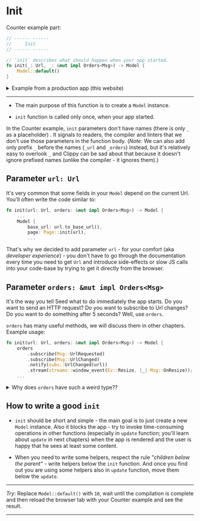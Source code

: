 # Init

Counter example part:

```rust
// ------ ------
//     Init
// ------ ------

// `init` describes what should happen when your app started.
fn init(_: Url, _: &mut impl Orders<Msg>) -> Model {
    Model::default()
}
```

<details>
<summary>Example from a production app (this website)</summary>

```rust
fn init(url: Url, orders: &mut impl Orders<Msg>) -> Model {
    orders.subscribe(Msg::UrlChanged);

    let guides = guide::guides();
    let mut selected_seed_version = DEFAULT_SEED_VERSION;

    Model {
        base_url: url.to_base_url(),
        page: Page::init(url, &guides, &mut selected_seed_version),
        selected_seed_version,
        guide_list_visibility: Hidden,
        menu_visibility: Hidden,
        in_prerendering: is_in_prerendering(),
        guides,
        search_query: String::new(),
        matched_guides: Vec::new(),
        mode: load_config().mode,
    }
}
```

</details>

---

- The main purpose of this function is to create a `Model` instance.

- `init` function is called only once, when your app started.

In the Counter example, `init` parameters don't have names (there is only `_` as a placeholder) . It signals to readers, the compiler and linters that we don't use those parameters in the function body. (_Note:_ We can also add only prefix `_` before the names (`_url` and `_orders`) instead, but it's relatively easy to overlook `_` and Clippy can be sad about that because it doesn't ignore prefixed names (unlike the compiler - it ignores them).)

## Parameter `url: Url`

It's very common that some fields in your `Model` depend on the current Url.
You'll often write the code similar to:
```rust
fn init(url: Url, orders: &mut impl Orders<Msg>) -> Model {
    ...
    Model {
        base_url: url.to_base_url(),
        page: Page::init(url),
        ...
```
That's why we decided to add parameter `url` - for your comfort (aka _developer experience_) - you don't have to go through the documentation every time you need to get `Url` and introduce side-effects or slow JS calls into your code-base by trying to get it directly from the browser.

## Parameter `orders: &mut impl Orders<Msg>`

It's the way you tell Seed what to do immediately the app starts. Do you want to send an HTTP request? Do you want to subscribe to Url changes? Do you want to do something after 5 seconds? Well, use `orders`.

`orders` has many useful methods, we will discuss them in other chapters. Example usage:

```rust
fn init(url: Url, orders: &mut impl Orders<Msg>) -> Model {
    orders
        .subscribe(Msg::UrlRequested)
        .subscribe(Msg::UrlChanged)
        .notify(subs::UrlChanged(url))
        .stream(streams::window_event(Ev::Resize, |_| Msg::OnResize));
    ...
```

<details>
<summary>Why does <code>orders</code> have such a weird type??</summary>

Well, let me explain why it hasn't got a simpler type instead. There are possible options: 

1. Without `&mut`
   - `fn init(_: Url, orders: impl Orders<Msg>) -> Model`
   
   - `orders` contains data like a side-effect queue. So when you call e.g. `orders.perform_cmd(.. fetch ..)` you basically modifies the queue. We can move the queue into a wrapper with [interior mutability](https://doc.rust-lang.org/book/ch15-05-interior-mutability.html#interior-mutability-a-mutable-borrow-to-an-immutable-value), but it isn't idiomatic or explicit enough and it would be slower and more error-prone.


1. Without `<Msg>`
   - `fn init(_: Url, orders: &mut impl Orders) -> Model`
   
   - The compiler and IDEs need help - without it they don't know if our HTTP response handlers return the expected `Msg` type or they can't show you possible options in autocomplete lists.
   
   - We can hide `<Msg>` by some magic provided by [Any](https://doc.rust-lang.org/std/any/), but you are basically trying to remove static types from Rust.. it's not idiomatic of course and very error-prone.

1. Without `impl`
   - `fn init(_: Url, orders: &mut Orders<Msg>) -> Model`

   - `orders` contains a reference to `App` instance - it's required by some `orders` methods and there are some cases when it's useful for users, too. However struct `App` requires multiple type parameters. And we don't want to "leak" them into `orders` - it would look like `orders: &mut Orders<Msg, Model, Vec<Node<Msg>>>`. So `Orders` isn't a specific type but a [trait](https://doc.rust-lang.org/book/ch10-02-traits.html#traits-defining-shared-behavior). And those extra `App` types are hidden in `Orders`'s [associated types](https://doc.rust-lang.org/book/ch19-03-advanced-traits.html#specifying-placeholder-types-in-trait-definitions-with-associated-types) with [impl](https://doc.rust-lang.org/book/ch10-02-traits.html#traits-as-parameters) help. (_Note:_ We can't hide also type parameter for `Msg` because it would cause cumbersome "type acrobatics" in your components.)

</details>

## How to write a good `init`

- `init` should be short and simple - the main goal is to just create a new `Model` instance. Also it blocks the app - try to invoke time-consuming operations in other functions (especially in `update` function; you'll learn about `update` in next chapters) when the app is rendered and the user is happy that he sees at least some content.

- When you need to write some helpers, respect the rule *"children below the parent"* - write helpers below the `init` function. And once you find out you are using some helpers also in `update` function, move them below the `update`.

---

_Try_: Replace `Model::default()` with `10`, wait until the compilation is complete and then reload the browser tab with your Counter example and see the result.

---
